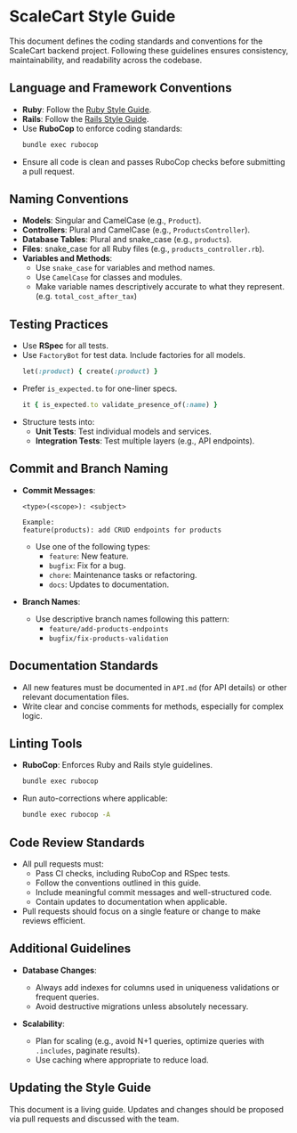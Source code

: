 # ScaleCart Style Guide

This document defines the coding standards and conventions for the ScaleCart backend project. Following these guidelines ensures consistency, maintainability, and readability across the codebase.

## Language and Framework Conventions

- **Ruby**: Follow the [Ruby Style Guide](https://rubystyle.guide).
- **Rails**: Follow the [Rails Style Guide](https://rails.rubystyle.guide).
- Use **RuboCop** to enforce coding standards:
  ```bash
  bundle exec rubocop
  ```
- Ensure all code is clean and passes RuboCop checks before submitting a pull request.

## Naming Conventions

- **Models**: Singular and CamelCase (e.g., `Product`).
- **Controllers**: Plural and CamelCase (e.g., `ProductsController`).
- **Database Tables**: Plural and snake_case (e.g., `products`).
- **Files**: snake_case for all Ruby files (e.g., `products_controller.rb`).
- **Variables and Methods**:
  - Use `snake_case` for variables and method names.
  - Use `CamelCase` for classes and modules.
  - Make variable names descriptively accurate to what they represent. (e.g. `total_cost_after_tax`)

## Testing Practices

- Use **RSpec** for all tests.
- Use `FactoryBot` for test data. Include factories for all models.
  ```ruby
  let(:product) { create(:product) }
  ```
- Prefer `is_expected.to` for one-liner specs.
  ```ruby
  it { is_expected.to validate_presence_of(:name) }
  ```
- Structure tests into:
  - **Unit Tests**: Test individual models and services.
  - **Integration Tests**: Test multiple layers (e.g., API endpoints).

## Commit and Branch Naming

- **Commit Messages**:

  ```
  <type>(<scope>): <subject>

  Example:
  feature(products): add CRUD endpoints for products
  ```

  - Use one of the following types:
    - `feature`: New feature.
    - `bugfix`: Fix for a bug.
    - `chore`: Maintenance tasks or refactoring.
    - `docs`: Updates to documentation.

- **Branch Names**:
  - Use descriptive branch names following this pattern:
    - `feature/add-products-endpoints`
    - `bugfix/fix-products-validation`

## Documentation Standards

- All new features must be documented in `API.md` (for API details) or other relevant documentation files.
- Write clear and concise comments for methods, especially for complex logic.

## Linting Tools

- **RuboCop**: Enforces Ruby and Rails style guidelines.
  ```bash
  bundle exec rubocop
  ```
- Run auto-corrections where applicable:
  ```bash
  bundle exec rubocop -A
  ```

## Code Review Standards

- All pull requests must:
  - Pass CI checks, including RuboCop and RSpec tests.
  - Follow the conventions outlined in this guide.
  - Include meaningful commit messages and well-structured code.
  - Contain updates to documentation when applicable.
- Pull requests should focus on a single feature or change to make reviews efficient.

## Additional Guidelines

- **Database Changes**:

  - Always add indexes for columns used in uniqueness validations or frequent queries.
  - Avoid destructive migrations unless absolutely necessary.

- **Scalability**:
  - Plan for scaling (e.g., avoid N+1 queries, optimize queries with `.includes`, paginate results).
  - Use caching where appropriate to reduce load.

## Updating the Style Guide

This document is a living guide. Updates and changes should be proposed via pull requests and discussed with the team.
